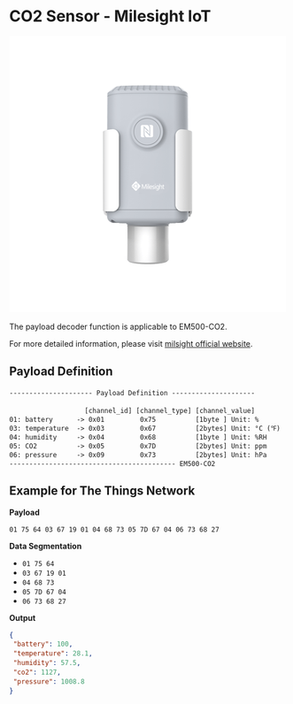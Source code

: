 # CO2 Sensor - Milesight IoT
![EM500-CO2](EM500-CO2.png)

The payload decoder function is applicable to EM500-CO2. 

For more detailed information, please visit [milsight official website](https://www.milesight-iot.com/lorawan/sensor/em500-co2/).


## Payload Definition

 ```
--------------------- Payload Definition ---------------------

                    [channel_id] [channel_type] [channel_value]
 01: battery      -> 0x01         0x75          [1byte ] Unit: %
 03: temperature  -> 0x03         0x67          [2bytes] Unit: °C (℉)
 04: humidity     -> 0x04         0x68          [1byte ] Unit: %RH
 05: CO2          -> 0x05         0x7D          [2bytes] Unit: ppm
 06: pressure     -> 0x09         0x73          [2bytes] Unit: hPa
 ------------------------------------------ EM500-CO2
 ```

## Example for The Things Network

**Payload**
```
01 75 64 03 67 19 01 04 68 73 05 7D 67 04 06 73 68 27
```



**Data Segmentation**

   - `01 75 64`
   - `03 67 19 01`
   - `04 68 73`
   - `05 7D 67 04`
   - `06 73 68 27`


**Output**

 ```json
{
  "battery": 100,
  "temperature": 28.1,
  "humidity": 57.5,
  "co2": 1127,
  "pressure": 1008.8
}
 ```